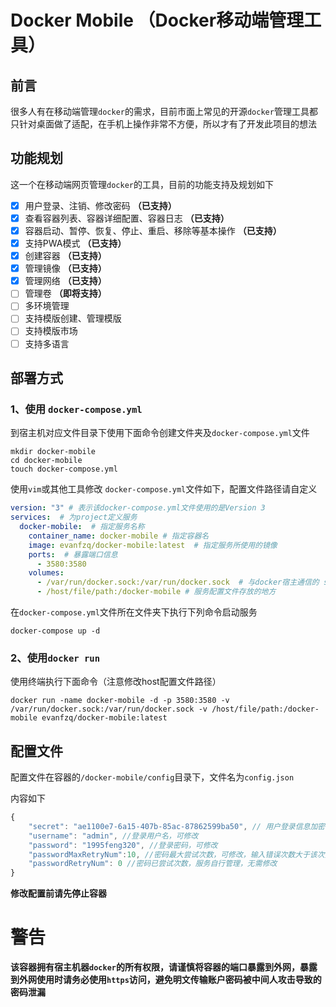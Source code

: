 # Docker Mobile （Docker移动端管理工具）
## 前言
很多人有在移动端管理`docker`的需求，目前市面上常见的开源`docker`管理工具都只针对桌面做了适配，在手机上操作非常不方便，所以才有了开发此项目的想法

## 功能规划
这一个在移动端网页管理`docker`的工具，目前的功能支持及规划如下

- [x] 用户登录、注销、修改密码 **（已支持）**
- [x] 查看容器列表、容器详细配置、容器日志 **（已支持）**
- [x] 容器启动、暂停、恢复、停止、重启、移除等基本操作 **（已支持）**
- [x] 支持PWA模式 **（已支持）**
- [x] 创建容器 **（已支持）**
- [x] 管理镜像 **（已支持）**
- [x] 管理网络 **（已支持）**
- [ ] 管理卷 **（即将支持）**
- [ ] 多环境管理
- [ ] 支持模版创建、管理模版
- [ ] 支持模版市场
- [ ] 支持多语言
  
## 部署方式

### 1、使用 `docker-compose.yml`

到宿主机对应文件目录下使用下面命令创建文件夹及`docker-compose.yml`文件
```
mkdir docker-mobile
cd docker-mobile
touch docker-compose.yml
```
使用`vim`或其他工具修改 `docker-compose.yml`文件如下，配置文件路径请自定义
```yml
version: "3" # 表示该docker-compose.yml文件使用的是Version 3  
services:  # 为project定义服务
  docker-mobile:  # 指定服务名称
    container_name: docker-mobile # 指定容器名
    image: evanfzq/docker-mobile:latest  # 指定服务所使用的镜像
    ports:  # 暴露端口信息
      - 3580:3580
    volumes:
      - /var/run/docker.sock:/var/run/docker.sock  # 与docker宿主通信的 sock 地址
      - /host/file/path:/docker-mobile # 服务配置文件存放的地方
```
在`docker-compose.yml`文件所在文件夹下执行下列命令启动服务
```
docker-compose up -d 
```

### 2、使用`docker run`
使用终端执行下面命令（注意修改host配置文件路径）
```
docker run -name docker-mobile -d -p 3580:3580 -v /var/run/docker.sock:/var/run/docker.sock -v /host/file/path:/docker-mobile evanfzq/docker-mobile:latest
```

## 配置文件
配置文件在容器的`/docker-mobile/config`目录下，文件名为`config.json`

内容如下
```js
{
    "secret": "ae1100e7-6a15-407b-85ac-87862599ba50", // 用户登录信息加密的密钥，服务自行管理，无需修改
    "username": "admin", //登录用户名，可修改
    "password": "1995feng320", //登录密码，可修改
    "passwordMaxRetryNum":10, //密码最大尝试次数，可修改，输入错误次数大于该次数后密码将被重置为随机值，需要后台自行修改密码以便登录（该设置为安全设置，避免暴力破解密码）
    "passwordRetryNum": 0 //密码已尝试次数，服务自行管理，无需修改
}
```
**修改配置前请先停止容器**

# 警告
**该容器拥有宿主机器`docker`的所有权限，请谨慎将容器的端口暴露到外网，暴露到外网使用时请务必使用`https`访问，避免明文传输账户密码被中间人攻击导致的密码泄漏**